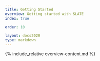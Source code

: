 ```yaml
---
title: Getting Started
overview: Getting started with SLATE
index: true

order: 10

layout: docs2020
type: markdown
---
```


{% include_relative overview-content.md %}

